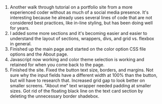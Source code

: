 1. Another walk through tutorial on a portfolio site from a more experienced coder without as much of a social media presence. It's interesting because he already uses several lines of code that are not considered best practices, like in-line styling, but has been doing well for years. 
2. I added some more sections and it's becoming easier and easier to understand the layout of sections, wrappers, divs, and grid vs. flexbox in general. 
3. Finished up the main page and started on the color option CSS file options and the About page.
4. Javascript now working and color theme selection is working and retained for when you come back to the page. 
5. Finished the site. Fixed the button text size, borders, and margins. Not sure why the input fields have a different width at 100% than the button, but will have to research that. Increased grid gap to look better on smaller screens. "About me" text wrapper needed padding at smaller sizes. Got rid of the floating black line on the text card section by deleting the unnecessary border shadebox. 
